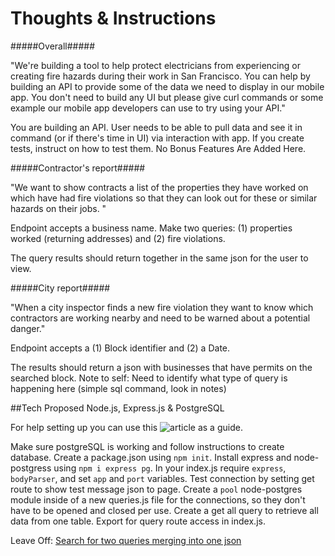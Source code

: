 Thoughts & Instructions
===========

#####Overall#####

"We're building a tool to help protect electricians from experiencing or creating fire hazards during their work in San Francisco. You can help by building an API to provide some of the data we need to display in our mobile app. You don't need to build any UI but please give curl commands or some example our mobile app developers can use to try using your API."

You are building an API. User needs to be able to pull data and see it in command (or if there's time in UI) via interaction with app. If you create tests, instruct on how to test them. No Bonus Features Are Added Here. 

#####Contractor's report#####

"We want to show contracts a list of the properties they have worked on which have had fire violations so that they can look out for these or similar hazards on their jobs. "

Endpoint accepts a business name. Make two queries: (1) properties worked (returning addresses) and (2) fire violations. 

The query results should return together in the same json for the user to view.

#####City report#####

"When a city inspector finds a new fire violation they want to know which contractors are working nearby and need to be warned about a potential danger."

Endpoint accepts a (1) Block identifier and (2) a Date.

The results should return a json with businesses that have permits on the searched block. Note to self: Need to identify what type of query is happening here (simple sql command, look in notes)

##Tech Proposed
Node.js, Express.js & PostgreSQL

For help setting up you can use this ![article](https://blog.logrocket.com/setting-up-a-restful-api-with-node-js-and-postgresql-d96d6fc892d8) as a guide.

Make sure postgreSQL is working and follow instructions to create database.
Create a package.json using `npm init`.
Install express and node-postgress using `npm i express pg`.
In your index.js require `express`, `bodyParser`, and set `app` and `port` variables.
Test connection by setting get route to show test message json to page.
Create a `pool` node-postgres module inside of a new queries.js file for the connections, so they don't have to be opened and closed per use. 
Create a get all query to retrieve all data from one table.
Export for query route access in index.js.

Leave Off: 
[Search for two queries merging into one json](https://www.google.com/search?q=js+turn+two+queries+into+one+json&rlz=1C5CHFA_enUS819US819&oq=js+turn+two+queries+into+one+json+&aqs=chrome..69i57j69i64l2.8372j0j4&sourceid=chrome&ie=UTF-8)